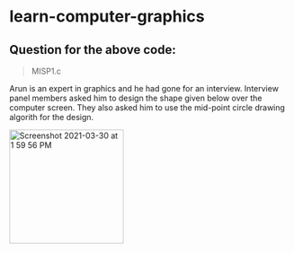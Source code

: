 # learn-computer-graphics

## Question for the above code:

> MISP1.c

Arun is an expert in graphics and he had gone for an interview. Interview panel members asked him to design the shape given below over the computer screen. They also asked him to use the mid-point circle drawing algorith for the design.

<img width="203" alt="Screenshot 2021-03-30 at 1 59 56 PM" src="https://user-images.githubusercontent.com/63546116/112958559-38288680-9160-11eb-9efc-78c6e7ff5cca.png">
